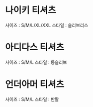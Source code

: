 # 나이키 티셔츠
사이즈 : S/M/L/XL/XXL
스타일 : 슬리브리스

# 아디다스 티셔츠
사이즈 : S/M/L
스타일 : 롱슬리브

# 언더아머 티셔츠
사이즈 : S/M/L
스타일 : 반팔

